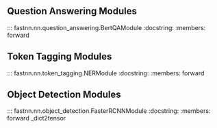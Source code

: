 ## Question Answering Modules

::: fastnn.nn.question_answering.BertQAModule
    :docstring:
    :members: forward

## Token Tagging Modules

::: fastnn.nn.token_tagging.NERModule
    :docstring:
    :members: forward

## Object Detection Modules

::: fastnn.nn.object_detection.FasterRCNNModule
    :docstring:
    :members: forward _dict2tensor